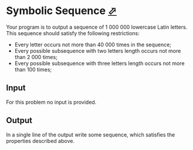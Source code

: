 # Symbolic Sequence [⬀](https://acm.timus.ru/problem.aspx?space=1&num=1219)

Your program is to output a sequence of 1 000 000 lowercase Latin letters. This sequence should satisfy the following restrictions:

- Every letter occurs not more than 40 000 times in the sequence;
- Every possible subsequence with two letters length occurs not more than 2 000 times;
- Every possible subsequence with three letters length occurs not more than 100 times;

## Input

For this problem no input is provided.

## Output

In a single line of the output write some sequence, which satisfies the properties described above.
